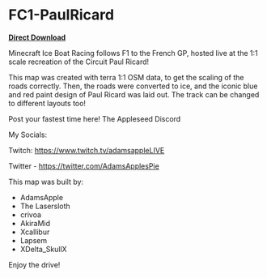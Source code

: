 # FC1-PaulRicard

[**Direct Download**][dl-latest]

Minecraft Ice Boat Racing follows F1 to the French GP, hosted live at the 1:1 scale recreation of the Circuit Paul Ricard!

This map was created with terra 1:1 OSM data, to get the scaling of the roads correctly. Then, the roads were converted to ice, and the iconic blue and red paint design of Paul Ricard was laid out. The track can be changed to different layouts too!

Post your fastest time here! The Appleseed Discord

My Socials:

Twitch: https://www.twitch.tv/adamsappleLIVE

Twitter - https://twitter.com/AdamsApplesPie


This map was built by:

- AdamsApple
- The Lasersloth
- crivoa
- AkiraMid
- Xcallibur
- Lapsem
- XDelta_SkullX


Enjoy the drive!


[dl-latest]: https://github.com/FormulaCraftOne/FC1-Monza/releases/latest/download/world.zip
